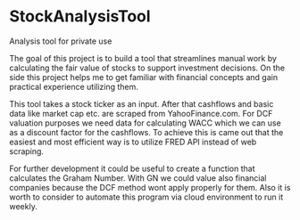 # StockAnalysisTool
Analysis tool for private use

The goal of this project is to build a tool that streamlines manual work by calculating the fair value of stocks to support investment decisions.
On the side this project helps me to get familiar with financial concepts and gain practical experience utilizing them.

This tool takes a stock ticker as an input. After that cashflows and basic data like market cap etc. are scraped from YahooFinance.com. 
For DCF valuation purposes we need data for calculating WACC which we can use as a discount factor for the cashflows.
To achieve this is came out that the easiest and most efficient way is to utilize FRED API instead of web scraping.

For further development it could be useful to create a function that calculates the Graham Number. 
With GN we could value also financial companies because the DCF method wont apply properly for them.
Also it is worth to consider to automate this program via cloud environment to run it weekly.


